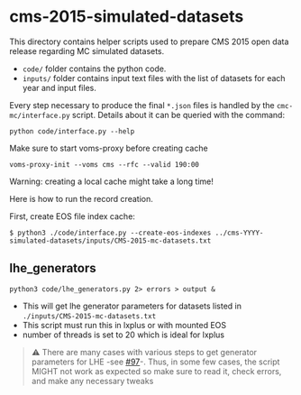 # cms-2015-simulated-datasets

This directory contains helper scripts used to prepare CMS 2015 open data
release regarding MC simulated datasets.


- `code/` folder contains the python code.
- `inputs/` folder contains input text files with the list of datasets for each
  year and input files.

Every step necessary to produce the final `*.json` files is handled by the
`cmc-mc/interface.py` script. Details about it can be queried with the command:

```console
python code/interface.py --help
```

Make sure to start voms-proxy before creating cache 
```console
voms-proxy-init --voms cms --rfc --valid 190:00
```
Warning: creating a local cache might take a long time!

Here is how to run the record creation.

First, create EOS file index cache:

```console
$ python3 ./code/interface.py --create-eos-indexes ../cms-YYYY-simulated-datasets/inputs/CMS-2015-mc-datasets.txt
```


## lhe_generators


```console
python3 code/lhe_generators.py 2> errors > output &
```
- This will get lhe generator parameters for datasets listed in `./inputs/CMS-2015-mc-datasets.txt`
- This script must run this in lxplus or with mounted EOS
- number of threads is set to 20 which is ideal for lxplus

> :warning:  There are many cases with various steps to get generator parameters for LHE -see [#97](https://github.com/cernopendata/data-curation/issues/97)-. Thus, in some few cases, the script MIGHT not work as expected so make sure to read it, check errors, and make any necessary tweaks 
